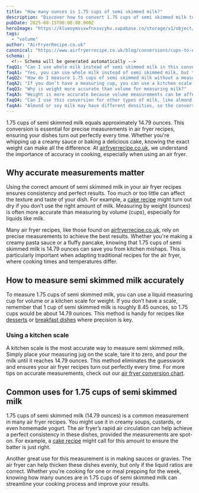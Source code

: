 ```yaml
---
title: "How many ounces is 1.75 cups of semi skimmed milk?"
description: "Discover how to convert 1.75 cups of semi skimmed milk to ounces easily. Perfect for air fryer recipes and precise measurements."
pubDate: 2025-08-15T00:00:00.000Z
heroImage: "https://klueoymssxwfnxsvcyhv.supabase.co/storage/v1/object/public/Shmucket/how-many-ounces-is-1-75-cups-semi-skimmed-milk.webp"
tags:
  - "volume"
author: "AirFryerRecipe.co.uk"
canonical: "https://www.airfryerrecipe.co.uk/blog/conversions/cups-to-ounces/how-many-ounces-is-1-75-cups-semi-skimmed-milk"
schema: |
  <!-- Schema will be generated automatically -->
faqQ1: "Can I use whole milk instead of semi skimmed milk in this conversion?"
faqA1: "Yes, you can use whole milk instead of semi skimmed milk, but the weight may vary slightly. Whole milk is denser, so 1.75 cups would be around 15 ounces. Adjustments might be needed depending on the recipe."
faqQ2: "How do I measure 1.75 cups of semi skimmed milk without a measuring cup?"
faqA2: "If you don’t have a measuring cup, you can use a kitchen scale to weigh out 14.79 ounces of semi skimmed milk. Alternatively, use a standard mug (about 8-10 oz) and fill it roughly 1.75 times, though this method is less precise."
faqQ3: "Why is weight more accurate than volume for measuring milk?"
faqA3: "Weight is more accurate because volume measurements can be affected by factors like temperature and how the milk is poured. A kitchen scale eliminates these variables, ensuring consistent results in your air fryer recipes."
faqQ4: "Can I use this conversion for other types of milk, like almond or soy milk?"
faqA4: "Almond or soy milk may have different densities, so the conversion might not be exact. For example, 1.75 cups of almond milk is roughly 14 ounces. Always check the specific type of milk for accurate measurements."
---
```

<p>1.75 cups of semi skimmed milk equals approximately 14.79 ounces. This conversion is essential for precise measurements in air fryer recipes, ensuring your dishes turn out perfectly every time. Whether you're whipping up a creamy sauce or baking a delicious cake, knowing the exact weight can make all the difference. At <a href=https://www.airfryerrecipe.co.uk>airfryerrecipe.co.uk</a>, we understand the importance of accuracy in cooking, especially when using an air fryer.</p>

<h2>Why accurate measurements matter</h2>
<p>Using the correct amount of semi skimmed milk in your air fryer recipes ensures consistency and perfect results. Too much or too little can affect the texture and taste of your dish. For example, a <a href=https://www.airfryerrecipe.co.uk/recipes>cake recipe</a> might turn out dry if you don’t use the right amount of milk. Measuring by weight (ounces) is often more accurate than measuring by volume (cups), especially for liquids like milk.</p>

<p>Many air fryer recipes, like those found on <a href=https://www.airfryerrecipe.co.uk>airfryerrecipe.co.uk</a>, rely on precise measurements to achieve the best results. Whether you're making a creamy pasta sauce or a fluffy pancake, knowing that 1.75 cups of semi skimmed milk is 14.79 ounces can save you from kitchen mishaps. This is particularly important when adapting traditional recipes for the air fryer, where cooking times and temperatures differ.</p>

<h2>How to measure semi skimmed milk accurately</h2>
<p>To measure 1.75 cups of semi skimmed milk, you can use a liquid measuring cup for volume or a kitchen scale for weight. If you don’t have a scale, remember that 1 cup of semi skimmed milk is roughly 8.45 ounces, so 1.75 cups would be about 14.79 ounces. This method is handy for recipes like <a href=https://www.airfryerrecipe.co.uk/recipe-category/dessert>desserts</a> or <a href=https://www.airfryerrecipe.co.uk/recipe-category/breakfast>breakfast dishes</a> where precision is key.</p>

<h3>Using a kitchen scale</h3>
<p>A kitchen scale is the most accurate way to measure semi skimmed milk. Simply place your measuring jug on the scale, tare it to zero, and pour the milk until it reaches 14.79 ounces. This method eliminates the guesswork and ensures your air fryer recipes turn out perfectly every time. For more tips on accurate measurements, check out our <a href=https://www.airfryerrecipe.co.uk/air-fryer-conversion-chart>air fryer conversion chart</a>.</p>

<h2>Common uses for 1.75 cups of semi skimmed milk</h2>
<p>1.75 cups of semi skimmed milk (14.79 ounces) is a common measurement in many air fryer recipes. You might use it in creamy soups, custards, or even homemade yogurt. The air fryer’s rapid air circulation can help achieve a perfect consistency in these dishes, provided the measurements are spot-on. For example, a <a href=https://www.airfryerrecipe.co.uk/recipe-category/cakes>cake recipe</a> might call for this amount to ensure the batter is just right.</p>

<p>Another great use for this measurement is in making sauces or gravies. The air fryer can help thicken these dishes evenly, but only if the liquid ratios are correct. Whether you're cooking for one or meal prepping for the week, knowing how many ounces are in 1.75 cups of semi skimmed milk can streamline your cooking process and improve your results.</p>

